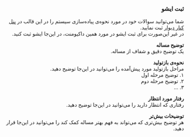 <div dir="rtl">

### ثبت ایشو

شما می‌توانید سوالات خود در مورد نحوه‌ی پیاده‌سازی سیستم را در این قالب در [پنل کنار دیوار](https://divar.ir/kenar/management/issues) ثبت نمایید.  
در غیر این‌صورت برای ثبت ایشو در مورد همین داکیومنت، در این‌جا ایشو ثبت کنید.


**توضیح مساله**  
یک توضیح دقیق و شفاف از مساله.

**نحو‌ه‌ی بازتولید**  
مراحل بازتولید مورد پیش‌آمده را می‌توانید در این‌جا توضیح دهید.  
۱. توضیح مرحله اول  
۲. توضیح مرحله دوم  
۳. ...

**رفتار مورد انتظار**    
رفتاری که انتظار دارید را می‌توانید در این‌جا توضیح دهید.

**توضیحات بیش‌تر**  
هر توضیح بیش‌تری که می‌تواند به فهم بهتر مساله کمک کند را می‌توانید در این‌جا قرار دهید.

</div>
